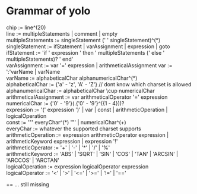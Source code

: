 # Grammar of yolo

chip					:= line^(20)  
line					:= multipleStatements | comment | empty  
multipleStatements		:= singleStatement (' ' singleStatement)^(\*)  
singleStatement			:= ifStatement | varAssignment | expression | goto  
ifStatement				:= 'if ' expression ' then ' multipleStatements (' else ' multipleStatements)? ' end'  
varAssignment			:= var '=' expression | arithmeticalAssignment
var						:= ':'varName | varName  
varName					:= alphabeticalChar alphanumericalChar^(\*)  
alphabeticalChar		:= {'a' - 'z', 'A' - 'Z'} // dont know which charset is allowed  
alphanumericalChar		:= alphabeticalChar \cup numericalChar  
arithmeticalAssignment	:= var arithmeticalOperator '=' expression
numericalChar			:= {'0' - '9'}(.{'0' - '9'}^({1 - 4}))?  
expression				:= '(' expression ')' | var | const | arithmeticOperation | logicalOperation  
const					:= '"' everyChar^(\*) '"' | numericalChar^(+)  
everyChar				:= whatever the supported charset supports  
arithmeticOperation		:= expression arithmeticOperator expression | arithmeticKeyword expression | expression '!'  
arithmeticOperator		:= '+' | '-' | '\*' | '/' | '%'  
arithmeticKeyword		:= 'ABS' | 'SQRT' | 'SIN' | 'COS' | 'TAN' | 'ARCSIN' | 'ARCCOS' | 'ARCTAN'  
logicalOperation		:= expression logicalOperator expression  
logicalOperator			:= '<' | '>' | '<=' | '>=' | '!=' | '=='  


+= ... still missing

